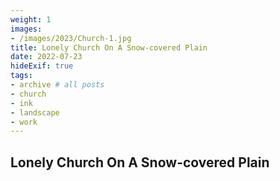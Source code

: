 ```yaml
---
weight: 1
images:
- /images/2023/Church-1.jpg
title: Lonely Church On A Snow-covered Plain
date: 2022-07-23
hideExif: true
tags:
- archive # all posts
- church
- ink
- landscape
- work
---
```


## Lonely Church On A Snow-covered Plain
